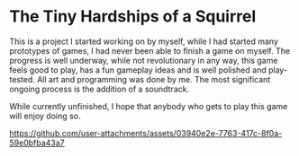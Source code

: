 <h1>
  The Tiny Hardships of a Squirrel</h1>
<p>
  This is a project I started working on by myself, while I had started many prototypes of games, I had never been able to finish a game on myself. The progress is well underway, while not revolutionary in any way, this game feels good to play, has a fun gameplay ideas and is well polished and play-tested. All art and programming was done by me. The most significant ongoing process is the addition of a soundtrack. </p> 
<p>
  While currently unfinished, I hope that anybody who gets to play this game will enjoy doing so. 
</p>

https://github.com/user-attachments/assets/03940e2e-7763-417c-8f0a-59e0bfba43a7

